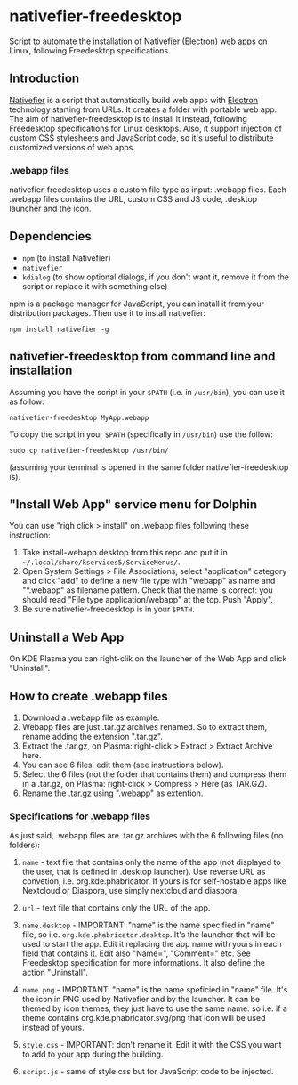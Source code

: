 # nativefier-freedesktop
Script to automate the installation of Nativefier (Electron) web apps on Linux, following Freedesktop specifications.

## Introduction
[Nativefier](https://www.npmjs.com/package/nativefier) is a script that automatically build web apps with [Electron](https://electron.atom.io/) technology starting from URLs. It creates a folder with portable web app. The aim of nativefier-freedesktop is to install it instead, following Freedesktop specifications for Linux desktops. Also, it support injection of custom CSS stylesheets and JavaScript code, so it's useful to distribute customized versions of web apps.

### .webapp files
nativefier-freedesktop uses a custom file type as input: .webapp files. Each .webapp files contains the URL, custom CSS and JS code, .desktop launcher and the icon.

## Dependencies
* `npm` (to install Nativefier)
* `nativefier`
* `kdialog` (to show optional dialogs, if you don't want it, remove it from the script or replace it with something else)

npm is a package manager for JavaScript, you can install it from your distribution packages. Then use it to install nativefier:

```
npm install nativefier -g
```

## nativefier-freedesktop from command line and installation
Assuming you have the script in your `$PATH` (i.e. in `/usr/bin`), you can use it as follow:

```
nativefier-freedesktop MyApp.webapp
```

To copy the script in your `$PATH` (specifically in `/usr/bin`) use the follow:

```
sudo cp nativefier-freedesktop /usr/bin/
```

(assuming your terminal is opened in the same folder nativefier-freedesktop is).

## "Install Web App" service menu for Dolphin
You can use "righ click > install" on .webapp files following these instruction:

1. Take install-webapp.desktop from this repo and put it in `~/.local/share/kservices5/ServiceMenus/`.
2. Open System Settings > File Associations, select "application" category and click "add" to define a new file type with "webapp" as name and "*.webapp" as filename pattern. Check that the name is correct: you should read "File type application/webapp" at the top. Push "Apply".
3. Be sure nativefier-freedesktop is in your `$PATH`.

## Uninstall a Web App
On KDE Plasma you can right-clik on the launcher of the Web App and click "Uninstall".

## How to create .webapp files
1. Download a .webapp file as example.
2. Webapp files are just .tar.gz archives renamed. So to extract them, rename adding the extension ".tar.gz".
3. Extract the .tar.gz, on Plasma: right-click > Extract > Extract Archive here.
3. You can see 6 files, edit them (see instructions below).
4. Select the 6 files (not the folder that contains them) and compress them in a .tar.gz, on Plasma: right-click > Compress > Here (as TAR.GZ).
5. Rename the .tar.gz using ".webapp" as extention.

### Specifications for .webapp files
As just said, .webapp files are .tar.gz archives with the 6 following files (no folders):

1. `name` - text file that contains only the name of the app (not displayed to the user, that is defined in .desktop launcher). Use reverse URL as convetion, i.e. org.kde.phabricator. If yours is for self-hostable apps like Nextcloud or Diaspora, use simply nextcloud and diaspora.

2. `url` - text file that contains only the URL of the app.

3. `name.desktop` - IMPORTANT: "name" is the name specified in "name" file, so i.e. `org.kde.phabricator.desktop`. It's the launcher that will be used to start the app. Edit it replacing the app name with yours in each field that contains it. Edit also "Name=", "Comment=" etc. See Freedesktop specification for more informations. It also define the action "Uninstall".

4. `name.png` - IMPORTANT: "name" is the name speficied in "name" file. It's the icon in PNG used by Nativefier and by the launcher. It can be themed by icon themes, they just have to use the same name: so i.e. if a theme contains org.kde.phabricator.svg/png that icon will be used instead of yours.

5. `style.css` - IMPORTANT: don't rename it. Edit it with the CSS you want to add to your app during the building.

6. `script.js` - same of style.css but for JavaScript code to be injected.

